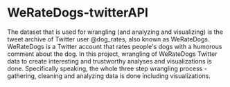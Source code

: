 # WeRateDogs-twitterAPI
The dataset that is used for wrangling (and analyzing and visualizing) is the tweet archive of Twitter user @dog_rates,
also known as WeRateDogs. WeRateDogs is a Twitter account that rates people's dogs with a humorous comment about the dog. 
In this project, wrangling of WeRateDogs Twitter data to create interesting and trustworthy analyses and visualizations is 
done. Specifically speaking, the whole three step wrangling process - gathering, cleaning and analyzing data is done including 
visualizations. 
